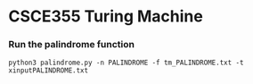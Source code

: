 # CSCE355 Turing Machine

### Run the palindrome function

```
python3 palindrome.py -n PALINDROME -f tm_PALINDROME.txt -t xinputPALINDROME.txt
```

